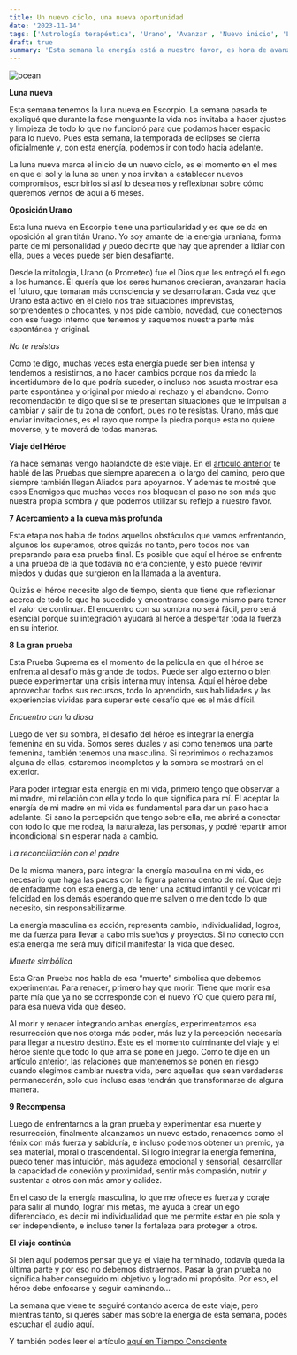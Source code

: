 ```yaml
---
title: Un nuevo ciclo, una nueva oportunidad
date: '2023-11-14'
tags: ['Astrología terapéutica', 'Urano', 'Avanzar', 'Nuevo inicio', 'Luna nueva', 'Escorpio', 'Héroe y Gran Prueba', 'Cueva Profunda', 'Femenino y Masculino', 'Madre y Padre', 'Muerte']
draft: true
summary: 'Esta semana la energía está a nuestro favor, es hora de avanzar'
---
```


<Image alt="ocean" src="/static/images/Blog/Tiempo-consciente/manos.png" width={700} height={500} />




**Luna nueva**

Esta semana tenemos la luna nueva en Escorpio. La semana pasada te expliqué que durante la fase menguante la vida nos invitaba a hacer ajustes y limpieza de todo lo que no funcionó para que podamos hacer espacio para lo nuevo. Pues esta semana, la temporada de eclipses se cierra oficialmente y, con esta energía, podemos ir con todo hacia adelante.

La luna nueva marca el inicio de un nuevo ciclo, es el momento en el mes en que el sol y la luna se unen y nos invitan a establecer nuevos compromisos, escribirlos si así lo deseamos y reflexionar sobre cómo queremos vernos de aquí a 6 meses.

**Oposición Urano**

Esta luna nueva en Escorpio tiene una particularidad y es que se da en oposición al gran titán Urano. Yo soy amante de la energía uraniana, forma parte de mi personalidad y puedo decirte que hay que aprender a lidiar con ella, pues a veces puede ser bien desafiante.

Desde la mitología, Urano (o Prometeo) fue el Dios que les entregó el fuego a los humanos. Él quería que los seres humanos crecieran, avanzaran hacia el futuro, que tomaran más consciencia y se desarrollaran. Cada vez que Urano está activo en el cielo nos trae situaciones imprevistas, sorprendentes o chocantes, y nos pide cambio, novedad, que conectemos con ese fuego interno que tenemos y saquemos nuestra parte más espontánea y original.

*No te resistas*

Como te digo, muchas veces esta energía puede ser bien intensa y tendemos a resistirnos, a no hacer cambios porque nos da miedo la incertidumbre de lo que podría suceder, o incluso nos asusta mostrar esa parte espontánea y original por miedo al rechazo y el abandono. Como recomendación te digo que si se te presentan situaciones que te impulsan a cambiar y salir de tu zona de confort, pues no te resistas. Urano, más que enviar invitaciones, es el rayo que rompe la piedra porque esta no quiere moverse, y te moverá de todas maneras.

**Viaje del Héroe**

Ya hace semanas vengo hablándote de este viaje. En el [artículo anterior](https://tiempoconsciente.com/alquimia-espiritual/damos-espacio-para-que-lo-nuevo-pueda-llegar/) te hablé de las Pruebas que siempre aparecen a lo largo del camino, pero que siempre también llegan Aliados para apoyarnos. Y además te mostré que esos Enemigos que muchas veces nos bloquean el paso no son más que nuestra propia sombra y que podemos utilizar su reflejo a nuestro favor.

**7 Acercamiento a la cueva más profunda**

Esta etapa nos habla de todos aquellos obstáculos que vamos enfrentando, algunos los superamos, otros quizás no tanto, pero todos nos van preparando para esa prueba final. Es posible que aquí el héroe se enfrente a una prueba de la que todavía no era conciente, y esto puede revivir miedos y dudas que surgieron en la llamada a la aventura.

Quizás el héroe necesite algo de tiempo, sienta que tiene que reflexionar acerca de todo lo que ha sucedido y encontrarse consigo mismo para tener el valor de continuar. El encuentro con su sombra no será fácil, pero será esencial porque su integración ayudará al héroe a despertar toda la fuerza en su interior.

**8 La gran prueba**

Esta Prueba Suprema es el momento de la película en que el héroe se enfrenta al desafío más grande de todos. Puede ser algo externo o bien puede experimentar una crisis interna muy intensa. 
Aquí el héroe debe aprovechar todos sus recursos, todo lo aprendido, sus habilidades y las experiencias vividas para superar este desafío que es el más difícil.

*Encuentro con la diosa*

Luego de ver su sombra, el desafío del héroe es integrar la energía femenina en su vida. Somos seres duales y así como tenemos una parte femenina, también tenemos una masculina. Si reprimimos o rechazamos alguna de ellas, estaremos incompletos y la sombra se mostrará en el exterior.

Para poder integrar esta energía en mi vida, primero tengo que observar a mi madre, mi relación con ella y todo lo que significa para mí. El aceptar la energía de mi madre en mi vida es fundamental para dar un paso hacia adelante. Si sano la percepción que tengo sobre ella, me abriré a conectar con todo lo que me rodea, la naturaleza, las personas, y podré repartir amor incondicional sin esperar nada a cambio.

*La reconciliación con el padre*

De la misma manera, para integrar la energía masculina en mi vida, es necesario que haga las paces con la figura paterna dentro de mí. Que deje de enfadarme con esta energía, de tener una actitud infantil y de volcar mi felicidad en los demás esperando que me salven o me den todo lo que necesito, sin responsabilizarme.

La energía masculina es acción, representa cambio, individualidad, logros, me da fuerza para llevar a cabo mis sueños y proyectos. Si no conecto con esta energía me será muy difícil manifestar la vida que deseo.

*Muerte simbólica*

Esta Gran Prueba nos habla de esa “muerte” simbólica que debemos experimentar. Para renacer, primero hay que morir. Tiene que morir esa parte mía que ya no se corresponde con el nuevo YO que quiero para mí, para esa nueva vida que deseo. 

Al morir y renacer integrando ambas energías, experimentamos esa resurrección que nos otorga más poder, más luz y la percepción necesaria para llegar a nuestro destino. Este es el momento culminante del viaje y el héroe siente que todo lo que ama se pone en juego. Como te dije en un artículo anterior, las relaciones que mantenemos se ponen en riesgo cuando elegimos cambiar nuestra vida, pero aquellas que sean verdaderas permanecerán, solo que incluso esas tendrán que transformarse de alguna manera.

**9 Recompensa**

Luego de enfrentarnos a la gran prueba y experimentar esa muerte y resurrección, finalmente alcanzamos un nuevo estado, renacemos como el fénix con más fuerza y sabiduría, e incluso podemos obtener un premio, ya sea material, moral o trascendental.
Si logro integrar la energía femenina, puedo tener más intuición, más agudeza emocional y sensorial, desarrollar la capacidad de conexión y proximidad, sentir más compasión, nutrir y sustentar a otros con más amor y calidez.

En el caso de la energía masculina, lo que me ofrece es fuerza y coraje para salir al mundo, lograr mis metas, me ayuda a crear un ego diferenciado, es decir mi individualidad que me permite estar en pie sola y ser independiente, e incluso tener la fortaleza para proteger a otros.

**El viaje continúa**

Si bien aquí podemos pensar que ya el viaje ha terminado, todavía queda la última parte y por eso no debemos distraernos. Pasar la gran prueba no significa haber conseguido mi objetivo y logrado mi propósito. Por eso, el héroe debe enfocarse y seguir caminando…

La semana que viene te seguiré contando acerca de este viaje, pero mientras tanto, si querés saber más sobre la energía de esta semana, podés escuchar el audio [aquí](https://t.me/+FAsF6NBDMnU5NDQ8).

Y también podés leer el artículo [aquí en Tiempo Consciente](https://tiempoconsciente.com/alquimia-espiritual/damos-espacio-para-que-lo-nuevo-pueda-llegar/)
